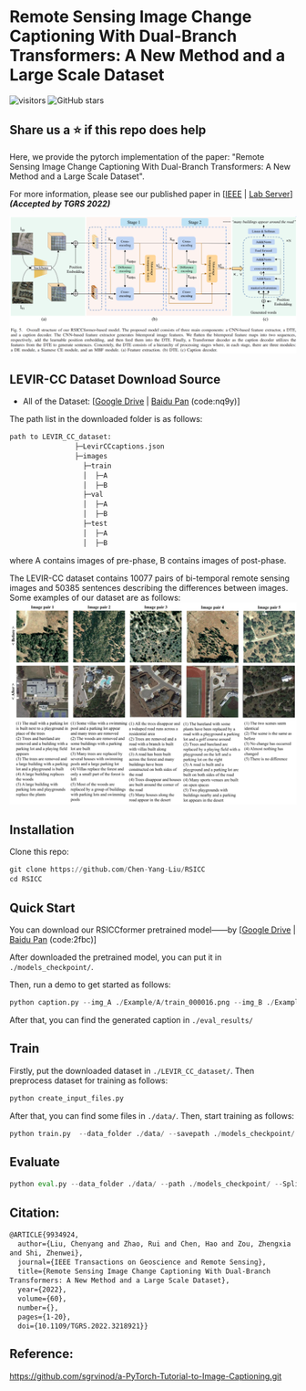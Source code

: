 # Remote Sensing Image Change Captioning With Dual-Branch Transformers: A New Method and a Large Scale Dataset
![visitors](https://visitor-badge.glitch.me/badge?page_id=Chen-Yang-Liu.RSICC.visitor)
![GitHub stars](https://badgen.net/github/stars/Chen-Yang-Liu/RSICC)

## Share us a :star: if this repo does help

Here, we provide the pytorch implementation of the paper: "Remote Sensing Image Change Captioning With Dual-Branch Transformers: A New Method and a Large Scale Dataset". 

For more information, please see our published paper in [[IEEE](https://ieeexplore.ieee.org/document/9934924) | [Lab Server](http://levir.buaa.edu.cn/publications/ChangeCaptioning.pdf)]  ***(Accepted by TGRS 2022)***

![RSICCformer_structure](Example/RSICCformer_structure.png)


## LEVIR-CC Dataset Download Source
- All of the Dataset: [[Google Drive](https://drive.google.com/drive/folders/1cEv-BXISfWjw1RTzL39uBojH7atjLdCG?usp=sharing)  &#124; [Baidu Pan](https://pan.baidu.com/s/1YrWcz090kdqOZ0lrbqXJJA) (code:nq9y)]

The path list in the downloaded folder is as follows:
```python
path to LEVIR_CC_dataset:
                ├─LevirCCcaptions.json
                ├─images
                  ├─train
                  │  ├─A
                  │  ├─B
                  ├─val
                  │  ├─A
                  │  ├─B
                  ├─test
                  │  ├─A
                  │  ├─B
```
where A contains images of pre-phase, B contains images of post-phase.

The LEVIR-CC dataset contains 10077 pairs of bi-temporal remote sensing images and 50385 sentences describing the differences between images.
Some examples of our dataset are as follows:
![dataset_example](Example/dataset_example.png)

## Installation
Clone this repo:
```python
git clone https://github.com/Chen-Yang-Liu/RSICC
cd RSICC
```

## Quick Start
You can download our RSICCformer pretrained model——by [[Google Drive](https://drive.google.com/drive/folders/1cEv-BXISfWjw1RTzL39uBojH7atjLdCG?usp=sharing)  &#124; [Baidu Pan](https://pan.baidu.com/s/1SBGjVS0yd2KHdK9t4NuiyA) (code:2fbc)]

After downloaded the pretrained model, you can put it in `./models_checkpoint/`.

Then, run a demo to get started as follows:
```python
python caption.py --img_A ./Example/A/train_000016.png --img_B ./Example/B/train_000016.png --path ./models_checkpoint/
```
After that, you can find the generated caption in `./eval_results/`

## Train
Firstly, put the downloaded dataset in `./LEVIR_CC_dataset/`.
Then preprocess dataset for training as follows:
```python
python create_input_files.py
```
After that, you can find some files in `./data/`. Then, start training as follows:
```python
python train.py  --data_folder ./data/ --savepath ./models_checkpoint/
```

## Evaluate
```python
python eval.py --data_folder ./data/ --path ./models_checkpoint/ --Split TEST
```

## Citation: 
```
@ARTICLE{9934924,
  author={Liu, Chenyang and Zhao, Rui and Chen, Hao and Zou, Zhengxia and Shi, Zhenwei},
  journal={IEEE Transactions on Geoscience and Remote Sensing}, 
  title={Remote Sensing Image Change Captioning With Dual-Branch Transformers: A New Method and a Large Scale Dataset}, 
  year={2022},
  volume={60},
  number={},
  pages={1-20},
  doi={10.1109/TGRS.2022.3218921}}
```
## Reference:
https://github.com/sgrvinod/a-PyTorch-Tutorial-to-Image-Captioning.git


